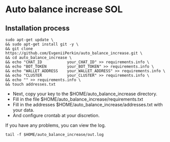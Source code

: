 # Auto balance increase SOL

## Installation process
```
sudo apt-get update \
&& sudo apt-get install git -y \
&& git clone https://github.com/EvgeniiPerkin/auto_balance_increase.git \
&& cd auto_balance_increase \
&& echo "CHAT_ID           your_CHAT_ID" >> requirements.info \
&& echo "BOT_TOKEN         your_BOT_TOKEN" >> requirements.info \
&& echo "WALLET_ADDRESS    your_WALLET_ADDRESS" >> requirements.info \
&& echo "CLUSTER           your_CLUSTER" >> requirements.info \
&& echo "" >> requirements.info \
&& touch addresses.txt
```

* Next, copy your key to the $HOME/auto_balance_increase directory.
* Fill in the file $HOME/auto_balance_increase/requirements.txt
* Fill in the addresses $HOME/auto_balance_increase/addresses.txt with your data.
* And configure crontab at your discretion.

If you have any problems, you can view the log.
```
tail -f $HOME/auto_balance_increase/out.log
```
